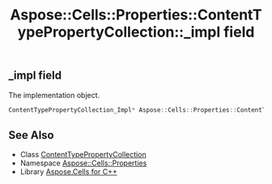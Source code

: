 ﻿---
title: Aspose::Cells::Properties::ContentTypePropertyCollection::_impl field
linktitle: _impl
second_title: Aspose.Cells for C++ API Reference
description: 'Aspose::Cells::Properties::ContentTypePropertyCollection::_impl field. The implementation object in C++.'
type: docs
weight: 900
url: /cpp/aspose.cells.properties/contenttypepropertycollection/_impl/
---
## _impl field


The implementation object.

```cpp
ContentTypePropertyCollection_Impl* Aspose::Cells::Properties::ContentTypePropertyCollection::_impl
```

## See Also

* Class [ContentTypePropertyCollection](../)
* Namespace [Aspose::Cells::Properties](../../)
* Library [Aspose.Cells for C++](../../../)
